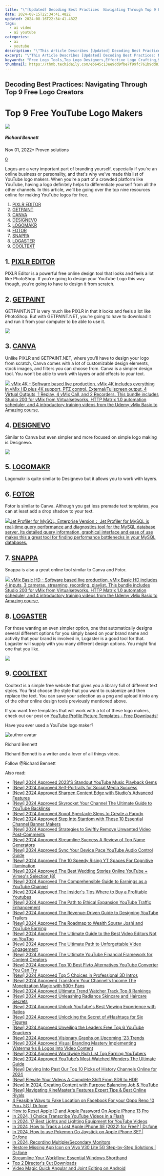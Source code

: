 ```yaml
---
title: "\"[Updated] Decoding Best Practices  Navigating Through Top 9 Free Logo Creators for 2024\""
date: 2024-08-15T22:34:41.482Z
updated: 2024-08-16T22:34:41.482Z
tags:
  - ai video
  - ai youtube
categories:
  - ai
  - youtube
description: "\"This Article Describes [Updated] Decoding Best Practices: Navigating Through Top 9 Free Logo Creators for 2024\""
excerpt: "\"This Article Describes [Updated] Decoding Best Practices: Navigating Through Top 9 Free Logo Creators for 2024\""
keywords: "Free Logo Tools,Top Logo Designers,Effective Logo Crafting,Select Logo Generators,Affordable Brand Symbols,Leading Logo Creators,Optimal Logo Making"
thumbnail: https://thmb.techidaily.com/eb645c13ee9dd9fbe7f99fc761b9dd81222823674663074f051eaef5c591591c.jpg
---
```


## Decoding Best Practices: Navigating Through Top 9 Free Logo Creators

# Top 9 Free YouTube Logo Makers

![](https://images.wondershare.com/filmora/article-images/richard-bennett.jpg)

##### Richard Bennett

 Nov 01, 2022• Proven solutions

[0](#commentsBoxSeoTemplate)

Logos are a very important part of branding yourself, especially if you’re an online business or personality, and that's why we've made this list of YouTube logo makers. When you’re a part of a crowded platform like YouTube, having a logo definitely helps to differentiate yourself from all the other channels. In this article, we’ll be going over the top nine resources online for making YouTube logos for free.

1. [PIXLR EDITOR](#pixlr)
2. [GETPAINT](#getpaint)
3. [CANVA](#canva)
4. [DESIGNEVO](#designevo)
5. [LOGOMAKR](#logomakr)
6. [FOTOR](#fotor)
7. [SNAPPA](#snappa)
8. [LOGASTER](#logaster)
9. [COOLTEXT](#cooltext)

## 1\. [PIXLR EDITOR](https://pixlr.com/editor/)

PIXLR Editor is a powerful free online design tool that looks and feels a lot like PhotoShop. If you’re going to design your YouTube Logo this way though, you’re going to have to design it from scratch.

## 2\. [GETPAINT](https://www.getpaint.net/)

GETPAINT.NET is very much like PIXLR in that it looks and feels a lot like PhotoShop. But with GETPAINT.NET, you’re going to have to download it and run it from your computer to be able to use it.

<!-- affiliate ads begin -->
<a href="https://store.massmailsoftware.com/order/checkout.php?PRODS=1095219&QTY=1&AFFILIATE=108875&CART=1"><img src="https://secure.avangate.com/images/merchant/dc87c13749315c7217cdc4ac692e704c/banera_for_partners-20_%281%29.jpg" border="0"></a>
<!-- affiliate ads end -->
## 3\. [CANVA](https://www.canva.com/)

Unlike PIXLR and GETPAINT.NET, where you’ll have to design your logo from scratch, Canva comes with a lot of customizable design elements, stock images, and filters you can choose from. Canva is a simpler design tool. You won’t be able to work with layers or add effects to your text.

<!-- affiliate ads begin -->
<a href="https://secure.2checkout.com/order/checkout.php?PRODS=30901369&QTY=1&AFFILIATE=108875&CART=1"> <img src="https://secure.avangate.com/images/merchant/ce9a6fb2becc2d235e62b125e9260102/products/1_copy_vMixCallScreenshot1-large.jpg" border="0"> vMix 4K - Software based live production. vMix 4K includes everything in vMix HD plus 4K support, PTZ control, External/Fullscreen output, 4 Virtual Outputs, 1 Replay, 4 vMix Call, and 2 Recorders. 
This bundle includes Studio 200 for vMix from Virtualsetworks, HTTP Matrix 1.0 automation scheduler, and 4 introductory training videos from the Udemy vMix Basic to Amazing course. </a>
<!-- affiliate ads end -->
## 4\. [DESIGNEVO](https://www.designevo.com/)

Similar to Canva but even simpler and more focused on simple logo making is Designevo.

<!-- affiliate ads begin -->
<a href="https://secure.2checkout.com/order/checkout.php?PRODS=4728277&QTY=1&AFFILIATE=108875&CART=1"><img src="https://secure.avangate.com/images/merchant/f7f07e7dab09533bc71247a5b29a7373/products/1_iDeviceMessageBox.png" border="0"></a>
<!-- affiliate ads end -->
## 5\. [LOGOMAKR](https://logomakr.com/)

Logomakr is quite similar to Designevo but it allows you to work with layers.

## 6\. [FOTOR](https://www.fotor.com/)

Fotor is similar to Canva. Although you get less premade text templates, you can at least add a drop shadow to your text.

<!-- affiliate ads begin -->
<a href="https://secure.2checkout.com/order/checkout.php?PRODS=4576829&QTY=1&AFFILIATE=108875&CART=1"><img src="https://secure.avangate.com/images/merchant/9e740b84bb48a64dde25061566299467/products/copy_1_jp_box_big.png" border="0">Jet Profiler for MySQL, Enterprise Version： Jet Profiler for MySQL is real-time query performance and diagnostics tool for the MySQL database server. Its detailed query information, graphical interface and ease of use makes this a great tool for finding performance bottlenecks in your MySQL databases. </a>
<!-- affiliate ads end -->
## 7\. [SNAPPA](https://snappa.com/)

Snappa is also a great online tool similar to Canva and Fotor.

<!-- affiliate ads begin -->
<a href="https://secure.2checkout.com/order/checkout.php?PRODS=4718728&QTY=1&AFFILIATE=108875&CART=1"> <img src="https://secure.avangate.com/images/merchant/ce9a6fb2becc2d235e62b125e9260102/products/vMixCallScreenshot1-large.jpg" border="0"> vMix Basic HD - Software based live production. vMix Basic HD includes 4 inputs, 3 cameras, streaming, recording, playlist. 
This bundle includes Studio 200 for vMix from Virtualsetworks, HTTP Matrix 1.0 automation scheduler, and 4 introductory training videos from the Udemy vMix Basic to Amazing course. </a>
<!-- affiliate ads end -->
## 8\. [LOGASTER](https://www.logaster.com/)

For those wanting an even simpler option, one that automatically designs several different options for you simply based on your brand name and activity that your brand is involved in, Logaster is a good tool for that. Logaster will supply with you many different design options. You might find one that you like.

<!-- affiliate ads begin -->
<a href="https://store.bitdefender.com/affiliate.php?ACCOUNT=BITLATIN&AFFILIATE=108875&PATH=http%3A%2F%2Fwww.bitdefender.com%2Fbusiness%3FAFFILIATE%3D108875%26RESOURCE%3D30%2525%2BOff%2Ball%2BGravityZone%2BProducts"><img src="https://www.bitdefender.com/content/dam/bitdefender/business/campaign/1200X628.png" border="0"></a>
<!-- affiliate ads end -->
## 9\. [COOLTEXT](https://cooltext.com/)

Cooltext is a simple free website that gives you a library full of different text styles. You first choose the style that you want to customize and then replace the text. You can save your selection as a png and upload it into any of the other online design tools previously mentioned above.

If you want free templates that will work with a lot of these logo makers, check out our post on [YouTube Profile Picture Templates - Free Downloads!](https://www.filmora.io/community-blog/youtube-profile-picture-templates-%E2%80%93-free-downloads%21-310.html)

Have you ever used a YouTube logo maker?

![author avatar](https://images.wondershare.com/filmora/article-images/richard-bennett.jpg)

Richard Bennett

Richard Bennett is a writer and a lover of all things video.

Follow @Richard Bennett


<ins class="adsbygoogle"
     style="display:block"
     data-ad-format="autorelaxed"
     data-ad-client="ca-pub-7571918770474297"
     data-ad-slot="1223367746"></ins>



<ins class="adsbygoogle"
     style="display:block"
     data-ad-client="ca-pub-7571918770474297"
     data-ad-slot="8358498916"
     data-ad-format="auto"
     data-full-width-responsive="true"></ins>

<span class="atpl-alsoreadstyle">Also read:</span>
<div><ul>
<li><a href="https://youtube-sure.techidaily.com/024-approved-2023s-standout-youtube-music-playback-gems/"><u>[New] 2024 Approved  2023'S Standout YouTube Music Playback Gems</u></a></li>
<li><a href="https://youtube-web.techidaily.com/024-approved-self-portraits-for-social-media-success/"><u>[New] 2024 Approved  Self-Portraits for Social Media Success</u></a></li>
<li><a href="https://youtube-web.techidaily.com/024-approved-sharpen-content-edge-with-studios-advanced-features/"><u>[New] 2024 Approved  Sharpen Content Edge with Studio's Advanced Features</u></a></li>
<li><a href="https://youtube-web.techidaily.com/024-approved-skyrocket-your-channel-the-ultimate-guide-to-youtube-backlinks/"><u>[New] 2024 Approved  Skyrocket Your Channel  The Ultimate Guide to YouTube Backlinks</u></a></li>
<li><a href="https://youtube-web.techidaily.com/024-approved-spoof-spectacle-steps-to-create-a-parody/"><u>[New] 2024 Approved  Spoof Spectacle  Steps to Create a Parody</u></a></li>
<li><a href="https://youtube-web.techidaily.com/024-approved-step-into-stardom-with-these-10-essential-channel-banner-makers/"><u>[New] 2024 Approved  Step Into Stardom with These 10 Essential Channel Banner Makers</u></a></li>
<li><a href="https://youtube-web.techidaily.com/024-approved-strategies-to-swiftly-remove-unwanted-video-post-comments/"><u>[New] 2024 Approved  Strategies to Swiftly Remove Unwanted Video Post-Comments</u></a></li>
<li><a href="https://youtube-web.techidaily.com/024-approved-streamline-success-a-review-of-top-name-generators/"><u>[New] 2024 Approved  Streamline Success  A Review of Top Name Generators</u></a></li>
<li><a href="https://youtube-web.techidaily.com/024-approved-sync-your-device-pace-youtube-audio-control-guide/"><u>[New] 2024 Approved  Sync Your Device Pace  YouTube Audio Control Guide</u></a></li>
<li><a href="https://youtube-web.techidaily.com/024-approved-the-10-speedy-rising-yt-spaces-for-cognitive-illumination/"><u>[New] 2024 Approved  The 10 Speedy Rising YT Spaces For Cognitive Illumination</u></a></li>
<li><a href="https://youtube-web.techidaily.com/024-approved-the-best-wedding-stories-online-youtube-plus-vimeos-selection-8/"><u>[New] 2024 Approved  The Best Wedding Stories Online  YouTube + Vimeo's Selection (8)</u></a></li>
<li><a href="https://youtube-web.techidaily.com/024-approved-the-comprehensible-guide-to-earnings-as-a-youtube-channel/"><u>[New] 2024 Approved  The Comprehensible Guide to Earnings as a YouTube Channel</u></a></li>
<li><a href="https://youtube-web.techidaily.com/024-approved-the-insiders-tips-where-to-buy-a-profitable-youtubes/"><u>[New] 2024 Approved  The Insider's Tips  Where to Buy a Profitable Youtubes</u></a></li>
<li><a href="https://youtube-web.techidaily.com/024-approved-the-path-to-ethical-expansion-youtube-traffic-enhancement/"><u>[New] 2024 Approved  The Path to Ethical Expansion  YouTube Traffic Enhancement</u></a></li>
<li><a href="https://youtube-web.techidaily.com/024-approved-the-revenue-driven-guide-to-designing-youtube-trailers/"><u>[New] 2024 Approved  The Revenue-Driven Guide to Designing YouTube Trailers</u></a></li>
<li><a href="https://youtube-web.techidaily.com/024-approved-the-roadmap-to-wealth-sourav-joshi-and-youtube-earning/"><u>[New] 2024 Approved  The Roadmap to Wealth  Sourav Joshi and YouTube Earning</u></a></li>
<li><a href="https://youtube-web.techidaily.com/024-approved-the-ultimate-guide-to-the-best-video-editors-not-on-youtoo/"><u>[New] 2024 Approved  The Ultimate Guide to the Best Video Editors Not on YouToo</u></a></li>
<li><a href="https://youtube-web.techidaily.com/024-approved-the-ultimate-path-to-unforgettable-video-engagement/"><u>[New] 2024 Approved  The Ultimate Path to Unforgettable Video Engagement</u></a></li>
<li><a href="https://youtube-web.techidaily.com/024-approved-the-ultimate-youtube-financial-framework-for-content-creators/"><u>[New] 2024 Approved  The Ultimate YouTube Financial Framework for Content Creators</u></a></li>
<li><a href="https://youtube-web.techidaily.com/024-approved-top-10-best-flvto-alternatives-youtube-converter-you-can-try/"><u>[New] 2024 Approved  Top 10 Best Flvto Alternatives YouTube Converter You Can Try</u></a></li>
<li><a href="https://youtube-web.techidaily.com/024-approved-top-5-choices-in-professional-3d-intros/"><u>[New] 2024 Approved  Top 5 Choices in Professional 3D Intros</u></a></li>
<li><a href="https://youtube-web.techidaily.com/024-approved-transform-your-channels-income-the-monetization-magic-with-500plus-fans/"><u>[New] 2024 Approved  Transform Your Channel's Income  The Monetization Magic with 500+ Fans</u></a></li>
<li><a href="https://youtube-web.techidaily.com/024-approved-ultimate-trend-watcher-track-top-8-rankings/"><u>[New] 2024 Approved  Ultimate Trend Watcher  Track Top 8 Rankings</u></a></li>
<li><a href="https://youtube-web.techidaily.com/024-approved-unleashing-radiance-skincare-and-haircare-secrets/"><u>[New] 2024 Approved  Unleashing Radiance  Skincare and Haircare Secrets</u></a></li>
<li><a href="https://youtube-web.techidaily.com/024-approved-unlock-youtubes-best-viewing-experience-with-ratios/"><u>[New] 2024 Approved  Unlock YouTube's Best Viewing Experience with Ratios</u></a></li>
<li><a href="https://youtube-web.techidaily.com/024-approved-unlocking-the-secret-of-hashtags-for-six-figures/"><u>[New] 2024 Approved  Unlocking the Secret of #Hashtags for Six Figures</u></a></li>
<li><a href="https://youtube-web.techidaily.com/024-approved-unveiling-the-leaders-free-top-6-youtube-snackers/"><u>[New] 2024 Approved  Unveiling the Leaders  Free Top 6 YouTube Snackers</u></a></li>
<li><a href="https://youtube-web.techidaily.com/024-approved-visionary-graphs-on-upcoming-23-trends/"><u>[New] 2024 Approved  Visionary Graphs on Upcoming '23 Trends</u></a></li>
<li><a href="https://youtube-web.techidaily.com/024-approved-visual-branding-mastery-implementing-watermarks-and-logos-into-video-content/"><u>[New] 2024 Approved  Visual Branding Mastery  Implementing Watermarks & Logos Into Video Content</u></a></li>
<li><a href="https://youtube-web.techidaily.com/024-approved-worldwide-rich-list-top-earning-youtubers/"><u>[New] 2024 Approved  Worldwide Rich List  Top Earning YouTubers</u></a></li>
<li><a href="https://youtube-web.techidaily.com/024-approved-youtubes-most-watched-wonders-the-ultimate-guide/"><u>[New] 2024 Approved  YouTube’s Most-Watched Wonders  The Ultimate Guide</u></a></li>
<li><a href="https://youtube-sure.techidaily.com/elving-into-past-our-top-10-picks-of-history-channels-online-for-2024/"><u>[New] Delving Into Past  Our Top 10 Picks of History Channels Online for 2024</u></a></li>
<li><a href="https://fox-access.techidaily.com/new-elevate-your-videos-a-complete-shift-from-sdr-to-hdr/"><u>[New] Elevate Your Videos  A Complete Shift From SDR to HDR</u></a></li>
<li><a href="https://facebook-video-footage.techidaily.com/new-in-2024-creating-content-with-purpose-balancing-job-and-youtube/"><u>[New] In 2024, Creating Content with Purpose  Balancing Job & YouTube</u></a></li>
<li><a href="https://fox-boxes.techidaily.com/new-navigating-kinemasters-features-expert-tips-and-best-online-rivals/"><u>[New] Navigating KineMaster's Features  Expert Tips & Best Online Rivals</u></a></li>
<li><a href="https://location-social.techidaily.com/4-feasible-ways-to-fake-location-on-facebook-for-your-oppo-reno-10-proplus-5g-drfone-by-drfone-virtual-android/"><u>4 Feasible Ways to Fake Location on Facebook For your Oppo Reno 10 Pro+ 5G | Dr.fone</u></a></li>
<li><a href="https://apple-account.techidaily.com/how-to-reset-apple-id-and-apple-password-on-apple-iphone-13-pro-by-drfone-ios/"><u>How to Reset Apple ID and Apple Password On Apple iPhone 13 Pro</u></a></li>
<li><a href="https://youtube-web.techidaily.com/24-1-choice-transcribe-youtube-videos-in-a-flash/"><u>In 2024, 1 Choice  Transcribe YouTube Videos in a Flash</u></a></li>
<li><a href="https://youtube-web.techidaily.com/24-17-best-lights-and-lighting-equipment-for-youtube-videos/"><u>In 2024, 17 Best Lights and Lighting Equipment for YouTube Videos</u></a></li>
<li><a href="https://ios-location-track.techidaily.com/in-2024-how-to-track-a-lost-apple-iphone-se-2022-for-free-drfone-by-drfone-virtual-ios/"><u>In 2024, How to Track a Lost Apple iPhone SE (2022) for Free? | Dr.fone</u></a></li>
<li><a href="https://ios-pokemon-go.techidaily.com/in-2024-how-to-use-pokemon-go-joystick-on-apple-iphone-se-drfone-by-drfone-virtual-ios/"><u>In 2024, How to use Pokemon Go Joystick on Apple iPhone SE? | Dr.fone</u></a></li>
<li><a href="https://digital-screen-recording.techidaily.com/in-2024-recording-multiplesecondary-monitors/"><u>In 2024, Recording Multiple/Secondary Monitors</u></a></li>
<li><a href="https://fix-guide.techidaily.com/restore-missing-app-icon-on-vivo-v30-lite-5g-step-by-step-solutions-drfone-by-drfone-fix-android-problems-fix-android-problems/"><u>Restore Missing App Icon on Vivo V30 Lite 5G Step-by-Step Solutions | Dr.fone</u></a></li>
<li><a href="https://win11.techidaily.com/streamline-your-workflow-essential-windows-shorthand/"><u>Streamline Your Workflow: Essential Windows Shorthand</u></a></li>
<li><a href="https://facebook-video-content.techidaily.com/top-2-directors-cut-downloads/"><u>Top 2 Director's Cut Downloads</u></a></li>
<li><a href="https://extra-hints.techidaily.com/video-magic-quick-angular-and-joint-editing-on-android/"><u>Video Magic  Quick Angular and Joint Editing on Android</u></a></li>
</ul></div>
